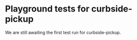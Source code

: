 # Playground tests for curbside-pickup
We are still awaiting the first test run for curbside-pickup.
